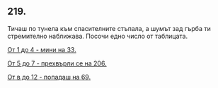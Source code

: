 ## 219.

Тичаш по тунела към спасителните стъпала, а шумът зад гърба ти
стремително наближава. Посочи едно число от таблицата.

[От 1 до 4 - мини на 33.](./33)

[От 5 до 7 - прехвърли се на 206.](./206)

[От в до 12 - попадаш на 69.](./69)

